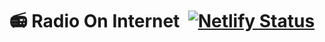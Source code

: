 # 📻 Radio On Internet &nbsp;[![Netlify Status](https://api.netlify.com/api/v1/badges/c2ded6cb-361e-4ef7-aa74-9b136c926fca/deploy-status)](https://app.netlify.com/sites/radio-on-internet/deploys)